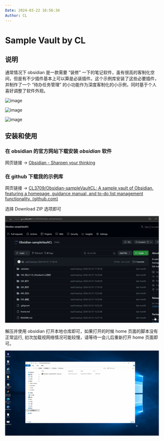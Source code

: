 ```yaml
---
Date: 2024-03-22 16:56:34
Author: CL
---
```


# Sample Vault by CL

## 说明

通常情况下 obsidian 是一款需要 “装修” 一下的笔记软件，虽有很高的客制化空间，但是有不少插件基本上可以算是必装插件。这个示例库安装了这些必要插件，并制作了一个 “待办任务管理” 的小功能作为深度客制化的小示例，同时基于个人喜好调整了软件外观。

![image](https://github.com/CL3709/Obsidian-sampleVaultCL/assets/140160162/34e2e433-7215-436a-bed1-8d93bb51f7e3)

![image](https://github.com/CL3709/Obsidian-sampleVaultCL/assets/140160162/125a5c25-5ae8-4a79-afc8-db4cb7f538a3)

![image](300_附件/3.gif)

## 安装和使用

### 在 obsidian 的官方网站下载安装 *obsidian* 软件

网页链接 -> [Obsidian - Sharpen your thinking](https://obsidian.md/)

### 在 github 下载我的示例库

网页链接 -> [CL3709/Obsidian-sampleVaultCL: A sample vault of Obsidian, featuring a homepage, guidance manual, and to-do list management functionality. (github.com)](https://github.com/CL3709/Obsidian-sampleVaultCL)

选择 Download ZIP 选项即可

![image](300_附件/1.gif)

解压并使用 obsidian 打开本地仓库即可，如果打开的时候 home 页面的脚本没有正常运行, 初次加载视网络情况可能较慢，请等待一会儿后重新打开 home 页面即可。

![image](300_附件/2.gif)


